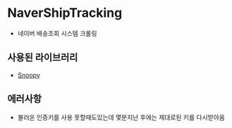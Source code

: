# NaverShipTracking
- 네이버 배송조회 시스템 크롤링

## 사용된 라이브러리
- [Snoopy](https://github.com/endroy/Snoopy)

## 에러사항
- 불러온 인증키를 사용 못할때도있는데 몇분지난 후에는 제대로된 키를 다시받아옴
